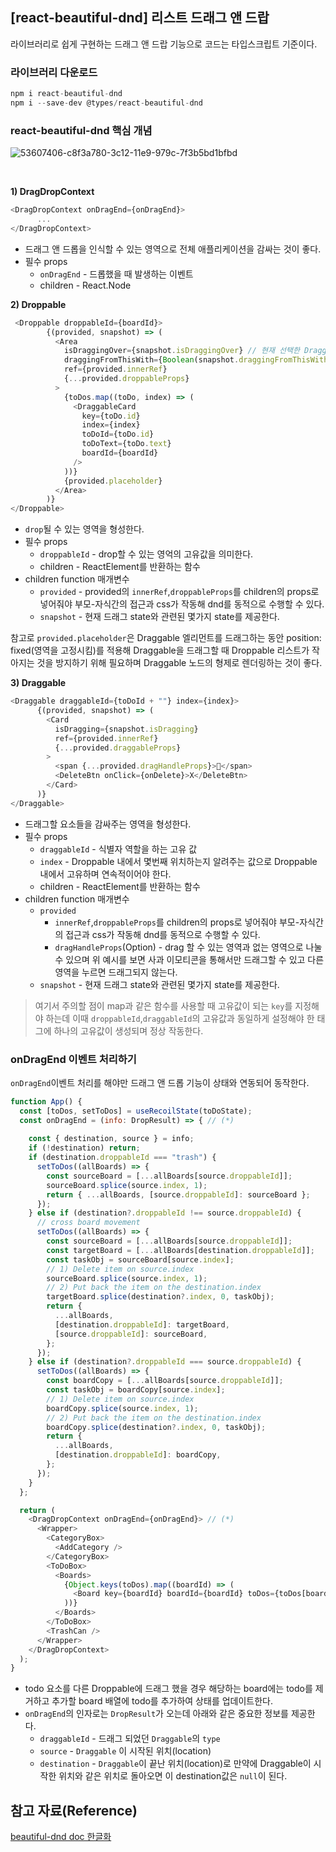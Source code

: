 ## [react-beautiful-dnd] 리스트 드래그 앤 드랍
라이브러리로 쉽게 구현하는 드래그 앤 드랍 기능으로 코드는 타입스크립트 기준이다.

### 라이브러리 다운로드
```js
npm i react-beautiful-dnd
npm i --save-dev @types/react-beautiful-dnd 
```

### react-beautiful-dnd 핵심 개념
![53607406-c8f3a780-3c12-11e9-979c-7f3b5bd1bfbd](https://user-images.githubusercontent.com/77538818/166433523-268c0dc2-2ec4-4fe2-b6b4-baede1b61fd6.gif)   

<br/>

__1) DragDropContext__
```js
<DragDropContext onDragEnd={onDragEnd}>
      ...
</DragDropContext>
```
- 드래그 앤 드롭을 인식할 수 있는 영역으로 전체 애플리케이션을 감싸는 것이 좋다.
- 필수 props
  - `onDragEnd` - 드롭했을 때 발생하는 이벤트
  - children - React.Node

__2) Droppable__
```js
 <Droppable droppableId={boardId}>
        {(provided, snapshot) => (
          <Area
            isDraggingOver={snapshot.isDraggingOver} // 현재 선택한 Draggable이 특정 Droppable위에 드래깅 되고 있는지 여부 확인
            draggingFromThisWith={Boolean(snapshot.draggingFromThisWith)} // 현재 Droppable에서 벗어난 드래깅되고 있는 Draggable ID
            ref={provided.innerRef}
            {...provided.droppableProps}
          >
            {toDos.map((toDo, index) => (
              <DraggableCard
                key={toDo.id}
                index={index}
                toDoId={toDo.id}
                toDoText={toDo.text}
                boardId={boardId}
              />
            ))}
            {provided.placeholder}
          </Area>
        )}
</Droppable>
```
- `drop`될 수 있는 영역을 형성한다.
- 필수 props
  - `droppableId` - drop할 수 있는 영억의 고유값을 의미한다.
  - children - ReactElement를 반환하는 함수
- children function 매개변수
  - `provided` - provided의 `innerRef`,`droppableProps`를 children의 props로 넣어줘야 부모-자식간의 접근과 css가 작동해 dnd를 동적으로 수행할 수 있다.
  - `snapshot` - 현재 드래그 state와 관련된 몇가지 state를 제공한다.    
  
 참고로 `provided.placeholder`은 Draggable 엘리먼트를 드래그하는 동안 position: fixed(영역을 고정시킴)를 적용해 Draggable을 드래그할 때 Droppable 리스트가 작아지는 것을 방지하기 위해 필요하며 Draggable 노드의 형제로 렌더링하는 것이 좋다.
 
 __3) Draggable__
```js 
<Draggable draggableId={toDoId + ""} index={index}>
      {(provided, snapshot) => (
        <Card
          isDragging={snapshot.isDragging}
          ref={provided.innerRef}
          {...provided.draggableProps}
        >
          <span {...provided.dragHandleProps}>🍎</span>
          <DeleteBtn onClick={onDelete}>X</DeleteBtn>
        </Card>
      )}
</Draggable>
```
- 드래그할 요소들을 감싸주는 영역을 형성한다.
- 필수 props
  - `draggableId` - 식별자 역할을 하는 고유 값
  - `index` - Droppable 내에서 몇번째 위치하는지 알려주는 값으로 Droppable 내에서 고유하며 연속적이어야 한다.
  - children - ReactElement를 반환하는 함수
- children function 매개변수
  - `provided`
    -  `innerRef`,`droppableProps`를 children의 props로 넣어줘야 부모-자식간의 접근과 css가 작동해 dnd를 동적으로 수행할 수 있다. 
    -  `dragHandleProps`(Option) - drag 할 수 있는 영역과 없는 영역으로 나눌 수 있으며 위 예시를 보면 사과 이모티콘을 통해서만 드래그할 수 있고 다른 영역을 누르면 드래그되지 않는다.
  - `snapshot` - 현재 드래그 state와 관련된 몇가지 state를 제공한다.  

> 여기서 주의할 점이 map과 같은 함수를 사용할 때 고유값이 되는 `key`를 지정해야 하는데 이때 `droppableId`,`draggableId`의 고유값과 동일하게 설정해야 한 태그에 하나의 고유값이 생성되며 정상 작동한다.

### onDragEnd 이벤트 처리하기
`onDragEnd`이벤트 처리를 해야만 드래그 앤 드롭 기능이 상태와 연동되어 동작한다.
```js
function App() {
  const [toDos, setToDos] = useRecoilState(toDoState);
  const onDragEnd = (info: DropResult) => { // (*)
 
    const { destination, source } = info;
    if (!destination) return;
    if (destination.droppableId === "trash") {
      setToDos((allBoards) => {
        const sourceBoard = [...allBoards[source.droppableId]];
        sourceBoard.splice(source.index, 1);
        return { ...allBoards, [source.droppableId]: sourceBoard };
      });
    } else if (destination?.droppableId !== source.droppableId) {
      // cross board movement
      setToDos((allBoards) => {
        const sourceBoard = [...allBoards[source.droppableId]];
        const targetBoard = [...allBoards[destination.droppableId]];
        const taskObj = sourceBoard[source.index];
        // 1) Delete item on source.index
        sourceBoard.splice(source.index, 1);
        // 2) Put back the item on the destination.index
        targetBoard.splice(destination?.index, 0, taskObj);
        return {
          ...allBoards,
          [destination.droppableId]: targetBoard,
          [source.droppableId]: sourceBoard,
        };
      });
    } else if (destination?.droppableId === source.droppableId) {
      setToDos((allBoards) => {
        const boardCopy = [...allBoards[source.droppableId]];
        const taskObj = boardCopy[source.index];
        // 1) Delete item on source.index
        boardCopy.splice(source.index, 1);
        // 2) Put back the item on the destination.index
        boardCopy.splice(destination?.index, 0, taskObj);
        return {
          ...allBoards,
          [destination.droppableId]: boardCopy,
        };
      });
    }
  };

  return (
    <DragDropContext onDragEnd={onDragEnd}> // (*)
      <Wrapper>
        <CategoryBox>
          <AddCategory />
        </CategoryBox>
        <ToDoBox>
          <Boards>
            {Object.keys(toDos).map((boardId) => (
              <Board key={boardId} boardId={boardId} toDos={toDos[boardId]} />
            ))}
          </Boards>
        </ToDoBox>
        <TrashCan />
      </Wrapper>
    </DragDropContext>
  );
}
```
- todo 요소를 다른 Droppable에 드래그 했을 경우 해당하는 board에는 todo를 제거하고 추가할 board 배열에 todo를 추가하여 상태를 업데이트한다.
- `onDragEnd`의 인자로는 `DropResult`가 오는데 아래와 같은 중요한 정보를 제공한다.
  - `draggableId` - 드래그 되었던 `Draggable`의 `type`
  - `source` - `Draggable` 이 시작된 위치(location)
  - `destination` - `Draggable`이 끝난 위치(location)로 만약에 Draggable이 시작한 위치와 같은 위치로 돌아오면 이 destination값은 `null`이 된다.



## 참고 자료(Reference)
[beautiful-dnd doc 한글화](https://github.com/LeeHyungGeun/react-beautiful-dnd-kr)











